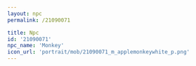 ```yaml
---
layout: npc
permalink: /21090071

title: Npc
id: '21090071'
npc_name: 'Monkey'
icon_url: 'portrait/mob/21090071_m_applemonkeywhite_p.png'
---
```

